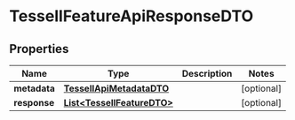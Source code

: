 

# TessellFeatureApiResponseDTO


## Properties

Name | Type | Description | Notes
------------ | ------------- | ------------- | -------------
**metadata** | [**TessellApiMetadataDTO**](TessellApiMetadataDTO.md) |  |  [optional]
**response** | [**List&lt;TessellFeatureDTO&gt;**](TessellFeatureDTO.md) |  |  [optional]



